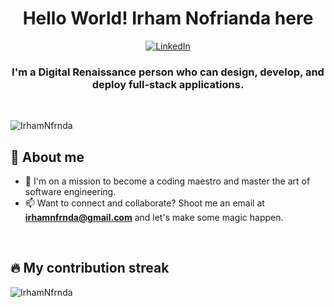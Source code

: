 <h1 align="center">Hello World! Irham Nofrianda here</h1>
<p align='center'>
 <a href="https://www.linkedin.com/in/irhamnfrnda">
    <img src="https://img.shields.io/badge/LinkedIn-blue?style=flat-square&logo=linkedin" alt="LinkedIn">
 </a>
</p>
<h3 align="center">I'm a Digital Renaissance person who can design, develop, and deploy full-stack applications.</h3>
<br>
<p align="left"> <img src="https://komarev.com/ghpvc/?username=irhamnfrnda&label=Profile%20views&color=0e75b6&style=flat" alt="IrhamNfrnda" /> </p>

## 📖 About me
<!-- - 💻 I'm a JavaScript junkie - I get my kicks from writing clean and elegant code in this versatile language. -->
- 🚀 I'm on a mission to become a coding maestro and master the art of software engineering.
- 📫 Want to connect and collaborate? Shoot me an email at **irhamnfrnda@gmail.com** and let's make some magic happen.


<!-- <p><img align="left" src="https://github-readme-stats.vercel.app/api/top-langs?username=irhamnfrnda&show_icons=true&locale=en&layout=compact" alt="IrhamNfrnda" /></p>

<p>&nbsp;<img align="center" src="https://github-readme-stats.vercel.app/api?username=irhamnfrnda&show_icons=true&locale=en" alt="IrhamNfrnda" /></p> -->

<br>

## 🔥 My contribution streak
<p><img align="center" src="https://github-readme-streak-stats.herokuapp.com?user=IrhamNfrnda&theme=transparent" alt="IrhamNfrnda" /></p>
